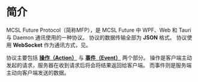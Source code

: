 # 简介

MCSL Future Protocol（简称MFP），是 MCSL Future 中 <tooltip term="wpf">WPF</tooltip>、<tooltip term="web">Web</tooltip> 和 <tooltip term="tauri">Tauri</tooltip> 与 <tooltip term="daemon">Daemon</tooltip> 通讯使用的一种协议。
协议的数据传输全部为 **JSON** 格式。
协议使用 **WebSocket** 作为通讯方式，见[](method.md)。

协议主要包括 **[操作（Action）](action.md)** 与 **[事件（Event）](event.md)** 两个部分。
操作是客户端主动发起的请求，服务器在收到请求后将会将结果返回给客户端。
而事件则是服务端主动向客户端发送的数据。
